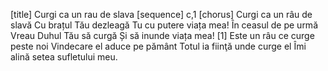 [title] Curgi ca un rau de slava
[sequence] c,1
[chorus]
Curgi ca un râu de slavă
Cu brațul Tău dezleagă
Tu cu putere viața mea!
În ceasul de pe urmă
Vreau Duhul Tău să curgă
Și să inunde viața mea!
[1]
Este un râu ce curge peste noi
Vindecare el aduce pe pământ
Totul ia fiinţă unde curge el
Îmi alină setea sufletului meu.

